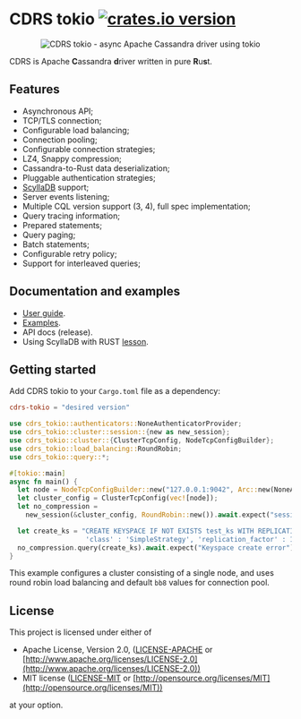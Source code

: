 # CDRS tokio [![crates.io version](https://img.shields.io/crates/v/cdrs-tokio.svg)](https://crates.io/crates/cdrs-tokio)

<p align="center">
  <img src="./cdrs-logo.png" alt="CDRS tokio - async Apache Cassandra driver using tokio"/>
</p>

CDRS is Apache **C**assandra **d**river written in pure **R**u**s**t.

## Features

- Asynchronous API;
- TCP/TLS connection;
- Configurable load balancing;
- Connection pooling;
- Configurable connection strategies;
- LZ4, Snappy compression;
- Cassandra-to-Rust data deserialization;
- Pluggable authentication strategies;
- [ScyllaDB](https://www.scylladb.com/) support;
- Server events listening;
- Multiple CQL version support (3, 4), full spec implementation;
- Query tracing information;
- Prepared statements;
- Query paging;
- Batch statements;
- Configurable retry policy;
- Support for interleaved queries;

## Documentation and examples

- [User guide](./documentation).
- [Examples](./cdrs-tokio/examples).
- API docs (release).
- Using ScyllaDB with RUST [lesson](https://university.scylladb.com/courses/using-scylla-drivers/lessons/rust-and-scylla/).

## Getting started

Add CDRS tokio to your `Cargo.toml` file as a dependency:

```toml
cdrs-tokio = "desired version"
```

```rust
use cdrs_tokio::authenticators::NoneAuthenticatorProvider;
use cdrs_tokio::cluster::session::{new as new_session};
use cdrs_tokio::cluster::{ClusterTcpConfig, NodeTcpConfigBuilder};
use cdrs_tokio::load_balancing::RoundRobin;
use cdrs_tokio::query::*;

#[tokio::main]
async fn main() {
  let node = NodeTcpConfigBuilder::new("127.0.0.1:9042", Arc::new(NoneAuthenticatorProvider)).build();
  let cluster_config = ClusterTcpConfig(vec![node]);
  let no_compression =
    new_session(&cluster_config, RoundRobin::new()).await.expect("session should be created");

  let create_ks = "CREATE KEYSPACE IF NOT EXISTS test_ks WITH REPLICATION = { \
                   'class' : 'SimpleStrategy', 'replication_factor' : 1 };";
  no_compression.query(create_ks).await.expect("Keyspace create error");
}
```

This example configures a cluster consisting of a single node, and uses round robin load balancing and default `bb8` values for connection pool.

## License

This project is licensed under either of

- Apache License, Version 2.0, ([LICENSE-APACHE](LICENSE-APACHE) or [http://www.apache.org/licenses/LICENSE-2.0](http://www.apache.org/licenses/LICENSE-2.0))
- MIT license ([LICENSE-MIT](LICENSE-MIT) or [http://opensource.org/licenses/MIT](http://opensource.org/licenses/MIT))

at your option.
